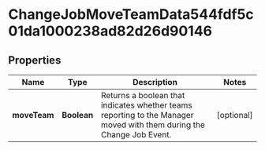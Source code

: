 

# ChangeJobMoveTeamData544fdf5c01da1000238ad82d26d90146


## Properties

| Name | Type | Description | Notes |
|------------ | ------------- | ------------- | -------------|
|**moveTeam** | **Boolean** | Returns a boolean that indicates whether teams reporting to the Manager moved with them during the Change Job Event. |  [optional] |



